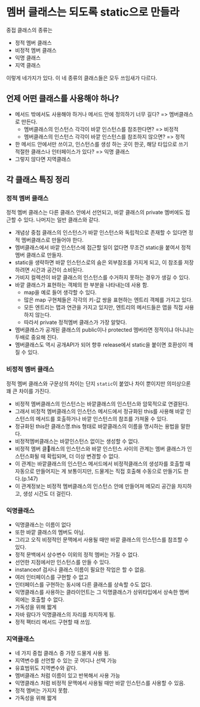 # 멤버 클래스는 되도록 static으로 만들라
중접 클래스의 종류는 
* 정적 멤버 클래스
* 비정적 멤버 클래스
* 익명 클래스
* 지역 클래스

이렇게 네가지가 있다. 이 네 종류의 클래스들은 모두 쓰임새가 다르다.

## 언제 어떤 클래스를 사용해야 하나?
* 메서드 밖에서도 사용해야 하거나 메서드 안에 정의하기 너무 길다? => 멤버클래스로 만든다.
    * 멤버클래스의 인스턴스 각각이 바깥 인스턴스를 참조한다면? => 비정적
    * 멤버클래스의 인스턴스 각각이 바깥 인스턴스를 참조하지 않으면? => 정적
* 한 메서드 안에서만 쓰이고, 인스턴스를 생성 하는 곳이 한곳, 해당 타입으로 쓰기 적절한 클래스나 인터페이스가 있다? => 익명 클래스
* 그렇지 않다면 지역클래스

## 각 클래스 특징 정리
### 정적 멤버 클래스
정적 멤버 클래스는 다른 클래스 안에서 선언되고, 바깥 클래스의 private 멤버에도 접근할 수 있다. 나머지는 일반 클래스와 같다.

* 개념상 중첩 클래스의 인스턴스가 바깥 인스턴스와 독립적으로 존재할 수 있다면 정적 멤버클래스로 만들어야 한다.
* 멤버클래스에서 바깥 인스턴스에 접근할 일이 없다면 무조건 static을 붙여서 정적 멤버 클래스로 만들자.
* static을 생략하면 바깥 인스턴스로의 숨은 외부참조를 가지게 되고, 이 참조를 저장하려면 시간과 공간이 소비된다.
* 가비지 컬렉션이 바깥 클래스의 인스턴스를 수거하지 못하는 경우가 생길 수 있다.
* 바깥 클래스가 표현하는 객체의 한 부분을 나타내는데 사용 함.
    - map을 예로 들어 생각할 수 있다.
    - 많은 map 구현체들은 각각의 키-값 쌍을 표현하는 엔트리 객체를 가지고 있다.
    - 모든 엔트리는 맵과 연관을 가지고 있지만, 엔트리의 메서드들은 맵을 직접 사용하지 않는다.
    - 따라서 private 정적멤버 클래스가 가장 알맞다.
* 멤버클래스가 공개된 클래스의 public이나 protected 멤버라면 정적이냐 아니냐는 두배로 중요해 진다.
* 멤버클래스도 역시 공개API가 되어 향후 release에서 static을 붙이면 호환성이 깨질 수 있다.


### 비정적 멤버 클래스
정적 멤버 클래스와 구문상의 차이는 단지 `static`이 붙었나 차이 뿐이지만 의미상으론 꽤 큰 차이를 가진다.

* 비정적 멤버클래스의 인스턴스는 바깥클래스의 인스턴스와 암묵적으로 연결된다.
* 그래서 비정적 멤버클래스의 인스턴스 메서드에서 정규화된 this를 사용해 바깥 인스턴스의 메서드를 호출하거나 바깥 인스턴스의 참조를 가져올 수 있다.
* 정규화된 this란 클래스명.this 형태로 바깥클래스의 이름을 명시하는 용법을 말한다.
* 비정적멤버클래스는 바깥인스턴스 없이는 생성할 수 없다.
* 비정적 멤버 클래스의 인스턴스와 바깥 인스턴스 사이의 관계는 멤버 클래스가 인스턴스화될 때 확립되며, 더 이상 변경할 수 없다.
* 이 관계는 바깥클래스의 인스턴스 메서드에서 비정적클래스의 생성자를 호출할 때 자동으로 만들어지는 게 보통이지만, 드물게는 직접 호출해 수동으로 만들기도 한다.(p.147)
* 이 관계정보는 비정적 멤버클래스의 인스턴스 안에 만들어져 메모리 공간을 차지하고, 생성 시간도 더 걸린다.

### 익명클래스
* 익명클래스는 이름이 없다
* 또한 바깥 클래스의 멤버도 아님.
* 그리고 오직 비정적인 문맥에서 사용될 때만 바깥 클래스의 인스턴스를 참조할 수 있다.
* 정적 문백에서 상수변수 이외의 정적 멤버는 가질 수 없다.
* 선언한 지점에서만 인스턴스를 만들 수 있다.
* instanceof 검사나 클래스 이름이 필요한 작업은 할 수 없음.
* 여러 인터페이스를 구현할 수 없고
* 인터페이스를 구현하는 동시에 다른 클래스를 상속할 수도 없다.
* 익명클래스를 사용하는 클라이언트는 그 익명클래스가 상위타입에서 상속한 멤버 외에는 호출할 수 없다.
* 가독성을 위해 짧게
* 자바 람다가 익명클래스의 자리를 차지하게 됨.
* 정적 팩터리 메서드 구현할 때 쓰임.

### 지역클래스
* 네 가지 중첩 클래스 중 가장 드물게 사용 됨.
* 지역변수를 선언할 수 있는 곳 어디나 선택 가능
* 유효범위도 지역변수와 같다.
* 멤버클래스 처럼 이름이 있고 반복해서 사용 가능
* 익명클래스 처럼 비정적 문맥에서 사용될 때만 바깥 인스턴스를 사용할 수 있음.
* 정적 멤버는 가지지 못함.
* 가독성을 위해 짧게